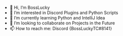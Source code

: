 - 👋 Hi, I’m BossLucky
- 👀 I’m interested in Discord Plugins and Python Scripts
- 🌱 I’m currently learning Python and IntelliJ Idea
- 💞️ I’m looking to collaborate on Projects in the Future
- 📫 How to reach me:  Discord {BossLuckyTC#8141}

<!---
BossLucky/BossLucky is a ✨ special ✨ repository because its `README.md` (this file) appears on your GitHub profile.
You can click the Preview link to take a look at your changes.
--->
